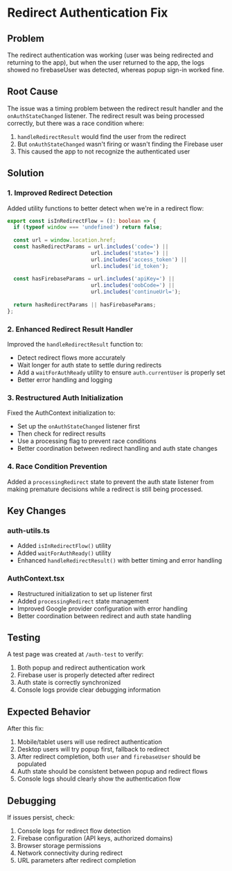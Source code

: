 # Redirect Authentication Fix

## Problem
The redirect authentication was working (user was being redirected and returning to the app), but when the user returned to the app, the logs showed no firebaseUser was detected, whereas popup sign-in worked fine.

## Root Cause
The issue was a timing problem between the redirect result handler and the `onAuthStateChanged` listener. The redirect result was being processed correctly, but there was a race condition where:

1. `handleRedirectResult` would find the user from the redirect
2. But `onAuthStateChanged` wasn't firing or wasn't finding the Firebase user
3. This caused the app to not recognize the authenticated user

## Solution

### 1. Improved Redirect Detection
Added utility functions to better detect when we're in a redirect flow:

```typescript
export const isInRedirectFlow = (): boolean => {
  if (typeof window === 'undefined') return false;
  
  const url = window.location.href;
  const hasRedirectParams = url.includes('code=') || 
                           url.includes('state=') || 
                           url.includes('access_token') ||
                           url.includes('id_token');
  
  const hasFirebaseParams = url.includes('apiKey=') || 
                           url.includes('oobCode=') ||
                           url.includes('continueUrl=');
  
  return hasRedirectParams || hasFirebaseParams;
};
```

### 2. Enhanced Redirect Result Handler
Improved the `handleRedirectResult` function to:
- Detect redirect flows more accurately
- Wait longer for auth state to settle during redirects
- Add a `waitForAuthReady` utility to ensure `auth.currentUser` is properly set
- Better error handling and logging

### 3. Restructured Auth Initialization
Fixed the AuthContext initialization to:
- Set up the `onAuthStateChanged` listener first
- Then check for redirect results
- Use a processing flag to prevent race conditions
- Better coordination between redirect handling and auth state changes

### 4. Race Condition Prevention
Added a `processingRedirect` state to prevent the auth state listener from making premature decisions while a redirect is still being processed.

## Key Changes

### auth-utils.ts
- Added `isInRedirectFlow()` utility
- Added `waitForAuthReady()` utility
- Enhanced `handleRedirectResult()` with better timing and error handling

### AuthContext.tsx
- Restructured initialization to set up listener first
- Added `processingRedirect` state management
- Improved Google provider configuration with error handling
- Better coordination between redirect and auth state handling

## Testing
A test page was created at `/auth-test` to verify:
1. Both popup and redirect authentication work
2. Firebase user is properly detected after redirect
3. Auth state is correctly synchronized
4. Console logs provide clear debugging information

## Expected Behavior
After this fix:
1. Mobile/tablet users will use redirect authentication
2. Desktop users will try popup first, fallback to redirect
3. After redirect completion, both `user` and `firebaseUser` should be populated
4. Auth state should be consistent between popup and redirect flows
5. Console logs should clearly show the authentication flow

## Debugging
If issues persist, check:
1. Console logs for redirect flow detection
2. Firebase configuration (API keys, authorized domains)
3. Browser storage permissions
4. Network connectivity during redirect
5. URL parameters after redirect completion
